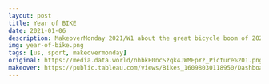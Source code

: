 ```yaml
---
layout: post
title: Year of BIKE
date: 2021-01-06
description: MakeoverMonday 2021/W1 about the great bicycle boom of 2020
img: year-of-bike.png
tags: [us, sport, makeovermonday]
original: https://media.data.world/nhbkE0ncSzqk4JWMEpYz_Picture%201.png
makeover: https://public.tableau.com/views/Bikes_16098030118950/Dashboard?:language=en-GB&:display_count=y&publish=yes&:origin=viz_share_link
---
```

